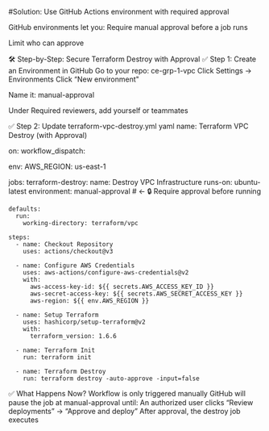#Solution: Use GitHub Actions environment with required approval

GitHub environments let you:
Require manual approval before a job runs

Limit who can approve

🛠️ Step-by-Step: Secure Terraform Destroy with Approval
✅ Step 1: Create an Environment in GitHub
Go to your repo: ce-grp-1-vpc
Click Settings → Environments
Click “New environment"

Name it: manual-approval

Under Required reviewers, add yourself or teammates

✅ Step 2: Update terraform-vpc-destroy.yml
yaml
name: Terraform VPC Destroy (with Approval)

on:
  workflow_dispatch:

env:
  AWS_REGION: us-east-1

jobs:
  terraform-destroy:
    name: Destroy VPC Infrastructure
    runs-on: ubuntu-latest
    environment: manual-approval   # ← 🔒 Require approval before running

    defaults:
      run:
        working-directory: terraform/vpc

    steps:
      - name: Checkout Repository
        uses: actions/checkout@v3

      - name: Configure AWS Credentials
        uses: aws-actions/configure-aws-credentials@v2
        with:
          aws-access-key-id: ${{ secrets.AWS_ACCESS_KEY_ID }}
          aws-secret-access-key: ${{ secrets.AWS_SECRET_ACCESS_KEY }}
          aws-region: ${{ env.AWS_REGION }}

      - name: Setup Terraform
        uses: hashicorp/setup-terraform@v2
        with:
          terraform_version: 1.6.6

      - name: Terraform Init
        run: terraform init

      - name: Terraform Destroy
        run: terraform destroy -auto-approve -input=false

✅ What Happens Now?
Workflow is only triggered manually
GitHub will pause the job at manual-approval until:
An authorized user clicks “Review deployments” → “Approve and deploy”
After approval, the destroy job executes